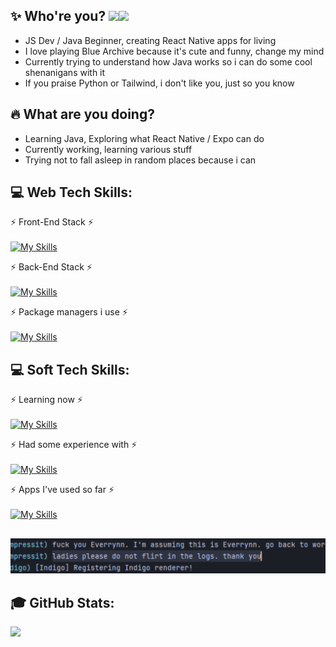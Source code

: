 ## ✨ Who're you?  [![](https://visitcount.itsvg.in/api?id=rynn-lee&label=Views&color=6&icon=1&pretty=true)](https://visitcount.itsvg.in)[![](https://rynn-lee-bio.vercel.app/api/getViews?github=true)](https://rynn-lee-bio.vercel.app)
<ul>
<li>JS Dev / Java Beginner, creating React Native apps for living</li>
<li>I love playing Blue Archive because it's cute and funny, change my mind</li>
<li>Currently trying to understand how Java works so i can do some cool shenanigans with it</li>
<li>If you praise Python or Tailwind, i don't like you, just so you know</li>
</ul>

## 🔥 What are you doing?
<ul>
<li>Learning Java, Exploring what React Native / Expo can do
<li>Currently working, learning various stuff</li>
<li>Trying not to fall asleep in random places because i can</li>
</ul>

## 💻 Web Tech Skills:
⚡ Front-End Stack ⚡<br><br>
[![My Skills](https://skillicons.dev/icons?i=react,sass,typescript,javascript,redux)](https://skillicons.dev)

⚡ Back-End Stack ⚡<br><br>
[![My Skills](https://skillicons.dev/icons?i=mongodb,nodejs,expressjs,mysql)](https://skillicons.dev)

⚡ Package managers i use ⚡<br><br>
[![My Skills](https://skillicons.dev/icons?i=npm,pnpm)](https://skillicons.dev)

## 💻 Soft Tech Skills:
⚡ Learning now ⚡<br><br>
[![My Skills](https://skillicons.dev/icons?i=java)](https://skillicons.dev)

⚡ Had some experience with ⚡<br><br>
[![My Skills](https://skillicons.dev/icons?i=cpp,cs,python,rust,php)](https://skillicons.dev)

⚡ Apps I've used so far ⚡ <br><br>
[![My Skills](https://skillicons.dev/icons?i=vscode,vscodium,androidstudio,postman,idea)](https://skillicons.dev)

## 
![Best phrase in existence](https://github.com/Rynn-Lee/Rynn-Lee/blob/main/phrase.png)

## 🎓 GitHub Stats:
![](http://github-profile-summary-cards.vercel.app/api/cards/profile-details?username=rynn-lee&theme=dark)
